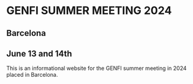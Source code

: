 # GENFI SUMMER MEETING 2024
## Barcelona
## June 13 and 14th

This is an informational website for the GENFI summer meeting in 2024 placed in Barcelona. 
